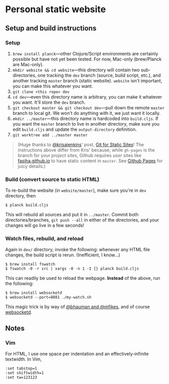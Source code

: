 # Personal static website

## Setup and build instructions

### Setup
1. `brew install planck`—other Clojure/Script environments are certainly possible but have not yet been tested. For now, Mac-only (brew/Planck are Mac-only).
1. `mkdir website && cd website`—this directory will contain two sub-directories, one tracking the `dev` branch (source, build script, etc.), and another tracking `master` branch (static website). `website` isn't important, you can make this whatever you want.
1. `git clone <this repo> dev`
1. `cd dev`—even this directory name is arbitrary, you can make it whatever you want. It'll store the `dev` branch.
1. `git checkout master && git checkout dev`—pull down the remote `master` branch to local git. We won't do anything with it, we just want it locally.
1. `mkdir ../master`—this directory name is hardcoded into `build.cljs`. If you want the `master` branch to live in another directory, make sure you edit `build.cljs` and update the `output-directory` definition.
1. `git worktree add ../master master`

> (Huge thanks to [@krisajenkins](https://twitter.com/krisajenkins)' post, [Git for Static Sites](http://blog.jenkster.com/2016/02/git-for-static-sites.html)! The instructions above differ from Kris' because, while `gh-pages` is the branch for your *project* sites, Github requires *user* sites like [fasiha.github.io](fasiha.github.io) to have static content in `master`. See [Github Pages](https://pages.github.com/) for juicy details.)

### Build (convert source to static HTML)
To re-build the website (in `website/master`), make sure you're in `dev` directory, then
```
$ planck build.cljs
```
This will rebuild all sources and put it in `../master`. Commit both directories/branches, `git push --all` in either of the directories, and your changes will go live in a few seconds!

### Watch files, rebuild, and reload
Again in `dev/` directory, invoke the following: whenever any HTML file changes, the build script is rerun. (Inefficient, I know…)
```
$ brew install fswatch
$ fswatch -0 -r src | xargs -0 -n 1 -I {} planck build.cljs
```

This can readily be used to reload the webpage. **Instead** of the above, run the following:
```
$ brew install websocketd
$ websocketd --port=8081 ./my-watch.sh
```
This magic trick is by way of [@bhauman and @mfikes](https://twitter.com/mfikes/status/636689169897648128), and of course [websocketd](http://websocketd.com/).


## Notes

### Vim
For HTML, I use one space per indentation and an effectively-infinite textwidth. In Vim,
```
:set tabstop=1
:set shiftwidth=1
:set tw=123123
```
